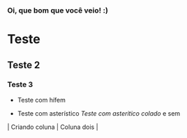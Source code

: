 <h3>Oi, que bom que você veio! :)</h3>

# Teste

## Teste 2

### Teste 3

- Teste com hífem

* Teste com asterístico
*Teste com asteritico colado* e sem

| Criando coluna | Coluna dois |
